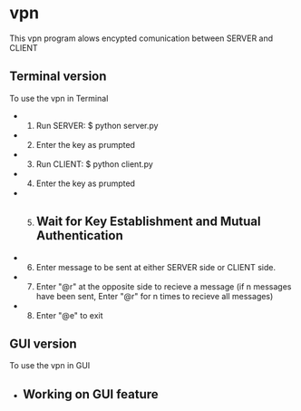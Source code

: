 # vpn

This vpn program alows encypted comunication between SERVER and CLIENT

## Terminal version
To use the vpn in Terminal
* 1. Run SERVER: $ python server.py
* 2. Enter the key as prumpted
* 3. Run CLIENT: $ python client.py
* 4. Enter the key as prumpted
* 5. ## Wait for Key Establishment and Mutual Authentication ##
* 6. Enter message to be sent at either SERVER side or CLIENT side.
* 7. Enter "@r" at the opposite side to recieve a message (if n messages have been sent, Enter "@r" for n times to recieve all messages)
* 8. Enter "@e" to exit

## GUI version
To use the vpn in GUI
* ## Working on GUI feature ##

